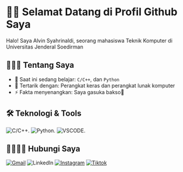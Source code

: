 # 🙌🏻 Selamat Datang di Profil Github Saya
Halo! Saya Alvin Syahrinaldi, seorang mahasiswa Teknik Komputer di Universitas Jenderal Soedirman

## 🧑🏻‍💻 Tentang Saya
- 🔭 Saat ini sedang belajar: `C/C++`, dan `Python`
- 🌱 Tertarik dengan: Perangkat keras dan perangkat lunak komputer
- ⚡ Fakta menyenangkan: Saya gasuka bakso🤢

## 🛠️ Teknologi & Tools
![C/C++](https://img.shields.io/badge/-C/C++-lightpink?style=for-the-badge&logo=c&logoColor=black).
![Python](https://img.shields.io/badge/python-3670A0?style=for-the-badge&logo=python&logoColor=ffdd54).
![VSCODE](https://img.shields.io/badge/Visual%20Studio%20Code-007ACC?logo=visualstudiocode&logoColor=fff&style=plastic).

## 🫱🏻‍🫲🏻 Hubungi Saya
[![Gmail](https://img.shields.io/badge/-Gmail-red?style=flat&logo=Gmail&logoColor=white)](mailto:alvin.syahrinaldi@mhs.unsoed.ac.id)
![LinkedIn](https://img.shields.io/badge/-LinkedIn-blue?style=flat-square&logo=Linkedin&logoColor=white&link=www.linkedin.com/in/alvin-syahrinaldi)
[![Instagram](https://img.shields.io/badge/Instagram-E4405F?style=for-the-badge&logo=instagram&logoColor=white)](https://www.instagram.com/itsvnzyy?igsh=MXEzcjUwb2U4anViaA==)
[![Tiktok](https://img.shields.io/badge/-TikTok-000?style=flat&logo=Tiktok&logoColor=white)](https://www.tiktok.com/@kentutmendidih_7?is_from_webapp=1&sender_device=pc)
